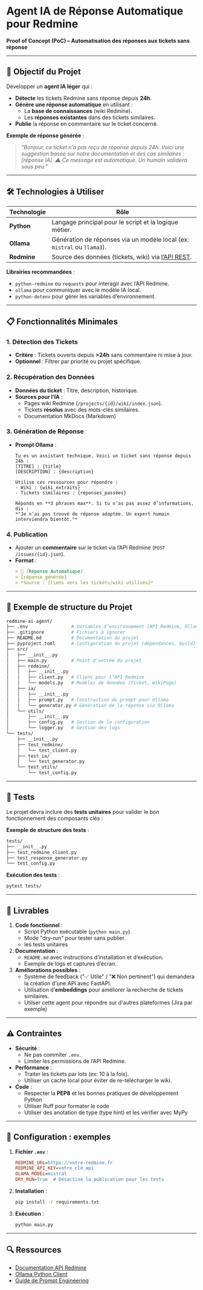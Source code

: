 # Agent IA de Réponse Automatique pour Redmine

**Proof of Concept (PoC) – Automatisation des réponses aux tickets sans réponse**

---

## 🎯 Objectif du Projet

Développer un **agent IA léger** qui :
- **Détecte** les tickets Redmine sans réponse depuis **24h**.
- **Génère une réponse automatique** en utilisant :
  - La **base de connaissances** (wiki Redmine).
  - Les **réponses existantes** dans des tickets similaires.
- **Publie** la réponse en commentaire sur le ticket concerné.

**Exemple de réponse générée** :
> *"Bonjour, ce ticket n’a pas reçu de réponse depuis 24h. Voici une suggestion basée sur notre documentation et des cas similaires : [réponse IA]. ⚠️ Ce message est automatique. Un humain validera sous peu."*

---

## 🛠 Technologies à Utiliser

| Technologie | Rôle                                                                 |
|-------------|----------------------------------------------------------------------|
| **Python**  | Langage principal pour le script et la logique métier.              |
| **Ollama**  | Génération de réponses via un modèle local (ex: `mistral` ou `llama3`). |
| **Redmine** | Source des données (tickets, wiki) via [l’API REST](https://www.redmine.org/projects/redmine/wiki/Rest_api). |

**Librairies recommandées** :
- `python-redmine` ou `requests` pour interagir avec l’API Redmine.
- `ollama` pour communiquer avec le modèle IA local.
- `python-dotenv` pour gérer les variables d’environnement.

---

## 📋 Fonctionnalités Minimales

### 1. Détection des Tickets
- **Critère** : Tickets ouverts depuis **>24h** sans commentaire ni mise à jour.
- **Optionnel** : Filtrer par priorité ou projet spécifique.

### 2. Récupération des Données
- **Données du ticket** : Titre, description, historique.
- **Sources pour l’IA** :
  - Pages wiki Redmine (`/projects/{id}/wiki/index.json`).
  - Tickets **résolus** avec des mots-clés similaires.
  - Documentation MkDocs (Markdown)

### 3. Génération de Réponse
- **Prompt Ollama** :
  ```text
  Tu es un assistant technique. Voici un ticket sans réponse depuis 24h :
  [TITRE] : {title}
  [DESCRIPTION] : {description}

  Utilise ces ressources pour répondre :
  - Wiki : {wiki_extraits}
  - Tickets similaires : {réponses_passées}

  Réponds en **3 phrases max**. Si tu n’as pas assez d’informations, dis :
  *"Je n’ai pas trouvé de réponse adaptée. Un expert humain interviendra bientôt."*
  ```

### 4. Publication
- Ajouter un **commentaire** sur le ticket via l’API Redmine (`POST /issues/{id}.json`).
- **Format** :
  ```markdown
  > 🤖 [Réponse Automatique]
  > {réponse_générée}
  > *Source : [liens vers les tickets/wiki utilisés]*
  ```

---

## 📂 Exemple de structure du Projet
```bash
redmine-ai-agent/
├── .env                # Variables d’environnement (API Redmine, Ollama)
├── .gitignore          # Fichiers à ignorer
├── README.md           # Documentation du projet
├── pyproject.toml      # Configuration du projet (dépendances, build)
├── src/
│   ├── __init__.py
│   ├── main.py         # Point d’entrée du projet
│   ├── redmine/
│   │   ├── __init__.py
│   │   ├── client.py   # Client pour l’API Redmine
│   │   └── models.py   # Modèles de données (Ticket, WikiPage)
│   ├── ia/
│   │   ├── __init__.py
│   │   ├── prompt.py   # Construction du prompt pour Ollama
│   │   └── generator.py # Génération de la réponse via Ollama
│   └── utils/
│       ├── __init__.py
│       ├── config.py   # Gestion de la configuration
│       └── logger.py   # Gestion des logs
└── tests/
    ├── __init__.py
    ├── test_redmine/
    │   └── test_client.py
    ├── test_ia/
    │   └── test_generator.py
    └── test_utils/
        └── test_config.py
```

---

## 🧪 Tests
Le projet devra inclure des **tests unitaires** pour valider le bon fonctionnement des composants clés :

**Exemple de structure des tests** :
```bash
tests/
├── __init__.py
├── test_redmine_client.py
├── test_response_generator.py
└── test_config.py
```

**Exécution des tests** :
```bash
pytest tests/
```
---

## 🚀 Livrables
1. **Code fonctionnel** :
   - Script Python exécutable (`python main.py`).
   - Mode "dry-run" pour tester sans publier.
   - les tests unitaires
2. **Documentation** :
   - `README.md` avec instructions d’installation et d’exécution.
   - Exemple de logs et captures d’écran.
3. **Améliorations possibles** :
   - Système de feedback ("✅ Utile" / "❌ Non pertinent") qui demandera la création d'une API avec FastAPI.
   - Utilisation d’**embeddings** pour améliorer la recherche de tickets similaires.
   - Utilser cette agent pour répondre sur d'autres plateformes (Jira par exemple)

---

## ⚠️ Contraintes
- **Sécurité** :
  - Ne pas commiter `.env`.
  - Limiter les permissions de l’API Redmine.
- **Performance** :
  - Traiter les tickets par lots (ex: 10 à la fois).
  - Utiliser un cache local pour éviter de re-télécharger le wiki.
- **Code** :
  - Respecter la **PEP8** et les bonnes pratiques de développement Python
  - Utiliser Ruff pour formater le code
  - Utiliser des anotation de type (type hint) et les vérifier avec MyPy

---

## 🔧 Configuration : exemples
1. **Fichier `.env`** :
   ```ini
   REDMINE_URL=https://votre-redmine.fr
   REDMINE_API_KEY=votre_clé_api
   OLAMA_MODEL=mistral
   DRY_RUN=True  # Désactive la publication pour les tests
   ```

2. **Installation** :
   ```bash
   pip install -r requirements.txt
   ```

3. **Exécution** :
   ```bash
   python main.py
   ```

---

## 🔍 Ressources
- [Documentation API Redmine](https://www.redmine.org/projects/redmine/wiki/Rest_api)
- [Ollama Python Client](https://github.com/jmorganca/ollama-python)
- [Guide de Prompt Engineering](https://www.promptingguide.ai/)
  
